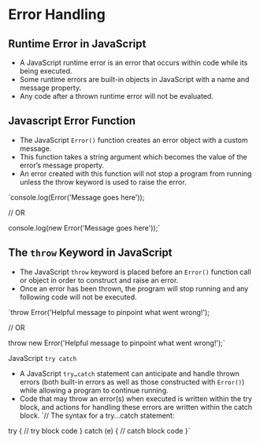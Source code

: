 # Error Handling
## Runtime Error in JavaScript
- A JavaScript runtime error is an error that occurs within code while its being executed. 
- Some runtime errors are built-in objects in JavaScript with a name and message property. 
- Any code after a thrown runtime error will not be evaluated.

## Javascript Error Function
- The JavaScript `Error()` function creates an error object with a custom message. 
- This function takes a string argument which becomes the value of the error’s message property. 
- An error created with this function will not stop a program from running unless the throw keyword is used to raise the error.

`console.log(Error('Message goes here'));

// OR

console.log(new Error('Message goes here'));`

## The `throw` Keyword in JavaScript
- The JavaScript `throw` keyword is placed before an `Error()` function call or object in order to construct and raise an error. 
- Once an error has been thrown, the program will stop running and any following code will not be executed.

`throw Error('Helpful message to pinpoint what went wrong!');

// OR

throw new Error('Helpful message to pinpoint what went wrong!');`

JavaScript `try catch`
- A JavaScript `try…catch` statement can anticipate and handle thrown errors (both built-in errors as well as those constructed with `Error()`) while allowing a program to continue running. 
- Code that may throw an error(s) when executed is written within the try block, and actions for handling these errors are written within the catch block.
`// The syntax for a try...catch statement:

try {
  // try block code
} catch (e) {
  // catch block code
}`


